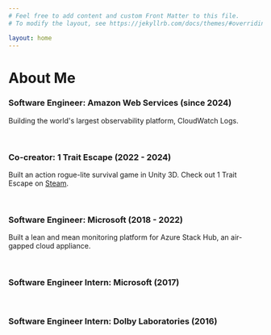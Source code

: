 ```yaml
---
# Feel free to add content and custom Front Matter to this file.
# To modify the layout, see https://jekyllrb.com/docs/themes/#overriding-theme-defaults

layout: home
---
```


# About Me
### Software Engineer: Amazon Web Services (since 2024)

Building the world's largest observability platform, CloudWatch Logs.

<br />

### Co-creator: 1 Trait Escape (2022 - 2024)

Built an action rogue-lite survival game in Unity 3D. Check out 1 Trait Escape on [Steam](https://1te.jez.dev).

<br />

### Software Engineer: Microsoft (2018 - 2022)

Built a lean and mean monitoring platform for Azure Stack Hub, an air-gapped cloud appliance.

<br />

### Software Engineer Intern: Microsoft (2017)

<br />

### Software Engineer Intern: Dolby Laboratories (2016)

<br />